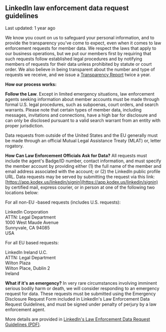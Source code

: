 LinkedIn law enforcement data request guidelines
------------------------------------------------

Last updated: 1 year ago

We know you count on us to safeguard your personal information, and to provide the transparency you’ve come to expect, even when it comes to law enforcement requests for member data. We respect the laws that apply to our business operations, but we put our members first by requiring that such requests follow established legal procedures and by notifying members of requests for their data unless prohibited by statute or court order. We also believe in being transparent about the number and type of requests we receive, and we issue a [Transparency Report](https://www.linkedin.com/legal/transparency) twice a year.

**How our process works:**

**Follow the Law**. Except in limited emergency situations, law enforcement agents seeking information about member accounts must be made through formal U.S. legal procedures, such as subpoenas, court orders, and search warrants. Please note that certain types of member data, including messages, invitations and connections, have a high bar for disclosure and can only be disclosed pursuant to a valid search warrant from an entity with proper jurisdiction.

Data requests from outside of the United States and the EU generally must be made through an official Mutual Legal Assistance Treaty (MLAT) or, letter rogatory.

**How Can Law Enforcement Officials Ask for Data?** All requests must include the agent's Badge/ID number, contact information, and must specify the member account by providing either (1) the full name of the member and email address associated with the account; or (2) the LinkedIn public profile URL. Data requests may be served by submitting the request via this link: [https://app.kodex.us/linkedin/signin](https://app.kodex.us/linkedin/signin) by certified mail, express courier, or in person at one of the following two locations below:

For all non-EU -based requests (includes U.S. requests):

LinkedIn Corporation  
ATTN: Legal Department  
1000 West Maude Avenue  
Sunnyvale, CA 94085  
USA

For all EU based requests:

LinkedIn Ireland U.C.  
ATTN: Legal Department  
Wilton Plaza  
Wilton Place, Dublin 2  
Ireland

**What if it's an emergency?** In very rare circumstances involving imminent serious bodily harm or death, we will consider responding to an emergency request for data. These requests must be submitted using the Emergency Disclosure Request Form included in LinkedIn's Law Enforcement Data Request Guidelines, and must be signed under penalty of perjury by a law enforcement agent.

More details are provided in [LinkedIn's Law Enforcement Data Request Guidelines (PDF)](https://www.linkedin.com/help/linkedin/answer/56372).